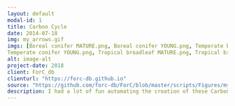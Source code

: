 ```yaml
---
layout: default
modal-id: 1
title: Carbon Cycle
date: 2014-07-18
img: my_arrows.gif
imgs: [Boreal conifer MATURE.png, Boreal conifer YOUNG.png, Temperate broadleaf MATURE.png, Temperate broadleaf YOUNG.png, Temperate conifer MATURE.png, 
Temperate conifer YOUNG.png, Tropical broadleaf MATURE.png, Tropical broadleaf YOUNG.png]
alt: image-alt
project-date: 2018
client: ForC_db
clienturl: "https://forc-db.github.io"
source: "https://github.com/forc-db/ForC/blob/master/scripts/Figures/my.arrows.R"
description: I had a lot of fun automating the creation of these Carbon cycle diagrams. They were originally drawn "by hand" in PowerPoint, only for tropical forest biomes (see the original version in <a href="https://onlinelibrary.wiley.com/doi/epdf/10.1111/gcb.13226">Anderson-Teixeira et al. (2016)</a>) but it became necessary to come up with a more efficient way when we expanded the analysis to all forest biomes and with growing data. The process involved writing my own function to draw power-point like arrows that would take their width based on the importance of the flux in the Carbon cycle. All of the data used for these plots are from the ForC database, led by Dr. Kristina Anderson-Teixeira. Kristina is also the talented artist that drew the background of the diagrams. Learn more about what she does in her lab <a href="https://sites.google.com/site/forestecoclimlab/home">here</a>.
---
```

